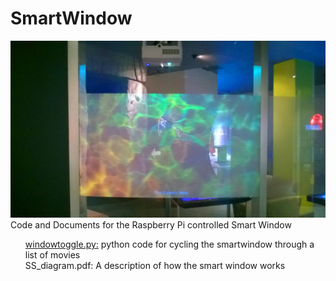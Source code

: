 SmartWindow
===========
<img src=https://raw.githubusercontent.com/SpaceVisualizationLaboratory/Images/master/SmartWindow.jpg>
Code and Documents for the Raspberry Pi controlled Smart Window

<ul>
<a href=https://github.com/SpaceVisualizationLaboratory/SmartWindow/blob/master/windowtoggle.py>windowtoggle.py:</a> python code for cycling the smartwindow through a list of movies<br>
SS_diagram.pdf: A description of how the smart window works
</ul>
